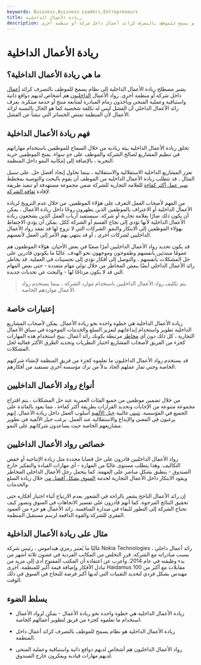 ```yaml
---
keywords: Business,Business Leaders,Entrepreneurs
title: ريادة الأعمال الداخلية
description: ريادة الأعمال الداخلية هو نظام يسمح للموظف بالتصرف كرائد أعمال داخل شركة أو منظمة أخرى.
---
```


# ريادة الأعمال الداخلية
## ما هي ريادة الأعمال الداخلية؟

يشير مصطلح ريادة الأعمال الداخلية إلى نظام يسمح للموظف بالتصرف كرائد [أعمال](/entrepreneur) داخل شركة أو منظمة أخرى. رواد الأعمال [الداخليون](/intrapreneur) هم أشخاص لديهم دوافع ذاتية واستباقية وعملية المنحى ويأخذون زمام المبادرة لمتابعة منتج أو خدمة مبتكرة. يعرف رائد الأعمال الداخلي أن الفشل ليس له تكلفة شخصية كما هو الحال بالنسبة لرائد الأعمال لأن المنظمة تمتص الخسائر التي تنشأ عن الفشل.

## فهم ريادة الأعمال الداخلية

تخلق ريادة الأعمال الداخلية بيئة ريادية من خلال السماح للموظفين باستخدام مهاراتهم في تنظيم المشاريع لصالح الشركة والموظف على حدٍ سواء. يمنح الموظفين حرية التجربة ، بالإضافة إلى إمكانية النمو داخل المنظمة.

تعزز المشاريع الداخلية الاستقلالية والاستقلالية ، بينما تحاول إيجاد أفضل حل. على سبيل المثال ، قد تتطلب ريادة الأعمال الداخلية من الموظف أن يقوم بالبحث والتوصية بمخطط [سير عمل أكثر كفاءة](/workflow) للعلامة التجارية للشركة ضمن مجموعة مستهدفة أو تنفيذ طريقة لإفادة [ثقافة الشركة](/corporate-culture).

من المهم لأصحاب العمل التعرف على هؤلاء الموظفين. من خلال عدم الترويج لريادة الأعمال الداخلية أو الاعتراف بالموظفين الذين يظهرون روحًا داخل ريادة الأعمال ، يمكن أن يكون ذلك ضارًا بعلامة تجارية أو شركة. سيستفيد أرباب العمل الذين يشجعون ريادة الأعمال الداخلية لأنها تؤدي إلى نجاح القسم أو الشركة ككل. يمكن أن يؤدي الاحتفاظ بهؤلاء الموظفين إلى الابتكار والنمو. الشركات التي لا تروج لها قد تفقد رواد الأعمال الداخليين لشركات أخرى ، أو قد ينتهي بهم الأمر إلى العمل لأنفسهم.

قد يكون تحديد رواد الأعمال الداخليين أمرًا صعبًا في بعض الأحيان. هؤلاء الموظفون هم عمومًا مبتدئين بأنفسهم وطموحون وموجهون نحو الهدف. غالبًا ما يكونون قادرين على حل المشكلات بأنفسهم ، والتوصل إلى أفكار تؤدي إلى تحسينات في العملية. قد يخاطر رائد الأعمال الداخلي أيضًا ببعض المخاطر من خلال تولي مهام متعددة - حتى بعض المهام التي قد لا يكون مرتاحًا لها - والبحث عن تحديات جديدة.

> يتم تكليف رواد الأعمال الداخليين باستخدام موارد الشركة ، بينما يستخدم رواد الأعمال مواردهم الخاصة.

>

## إعتبارات خاصة

ريادة الأعمال الداخلية هي خطوة واحدة نحو ريادة الأعمال. يمكن لأصحاب المشاريع الداخلية تطوير واستخدام إبداعاتهم لتعزيز السلع والخدمات الموجودة في سياق الأعمال التجارية ، كل ذلك دون أي [مخاطر](/risk) مرتبطة بكونك رائد أعمال. يتيح استخدام هذه المهارات كجزء من الفريق لأصحاب المشاريع اختبار النظريات وتحديد الطرق الأكثر فعالية لحل المشكلات.

قد يستخدم رواد الأعمال الداخليون ما تعلموه كجزء من فريق المنظمة لإنشاء شركتهم الخاصة وجني ثمار عملهم الجاد بدلاً من ترك مؤسسة أخرى تستفيد من أفكارهم.

## أنواع رواد الأعمال الداخليين

من خلال تضمين موظفين من جميع الفئات العمرية عند حل المشكلات ، يتم اقتراح مجموعة متنوعة من الإجابات وتحديد القرارات بطريقة أكثر كفاءة ، مما يعود بالفائدة على الجميع في المؤسسة. [تتبنى](/millennial) غالبية [جيل الألفية](/millennial) أسلوب العمل داخل ريادة الأعمال. إنهم يرغبون في المعنى والإبداع والاستقلالية عند العمل. يرغب جيل الألفية في تطوير مشاريعهم الخاصة حيث يساعدون شركاتهم على النمو.

## خصائص رواد الأعمال الداخليين

رواد الأعمال الداخليين قادرون على حل قضايا محددة مثل زيادة الإنتاجية أو خفض التكاليف. وهذا يتطلب مستوى عاليًا من المهارة - أي مهارات القيادة والتفكير خارج الصندوق - ينطبق بشكل مباشر على المهمة. كما يتحمل رجل الأعمال الداخلي المخاطر ويقود الابتكار داخل الأعمال التجارية لخدمة [السوق بشكل أفضل من](/market) خلال زيادة السلع والخدمات.

إن رائد الأعمال الناجح يشعر بالراحة في الشعور بعدم الارتياح أثناء اختبار أفكاره حتى تحقيق النتائج المرجوة. كما أنهم قادرون على تفسير الاتجاهات في السوق وتصور كيف تحتاج الشركة إلى التطور للبقاء في صدارة المنافسة. رائد الأعمال هو جزء من العمود الفقري للشركة والقوة الدافعة لرسم مستقبل المنظمة.

## مثال على ريادة الأعمال الداخلية

غالبًا ما يُعتبر رمزي هيداموس ، رئيس شركة Nokia Technologies ، رائد أعمال داخلي بسبب مبادراته مع الشركة. قرر التخلص من المكاتب الفردية في غضون ثلاثة أشهر من بدء وظيفته في عام 2014. وأعرب عن اعتقاده أن المكتب المفتوح أدى إلى مزيد من تبادل الأفكار وإضافة قيمة أكبر للمنظمة. أجرى Haidamus مقابلات مع أكثر من 100 مهندس بشكل فردي لتحديد التقنيات التي لديها أكبر فرصة للنجاح في السوق في ذلك الوقت.

## يسلط الضوء

- ريادة الأعمال الداخلية هي خطوة واحدة نحو ريادة الأعمال - يمكن لرواد الأعمال استخدام ما تعلموه كجزء من فريق لتطوير أعمالهم الخاصة.

- ريادة الأعمال الداخلية هو نظام يسمح للموظف بالتصرف كرائد أعمال داخل المنظمة.

- رواد الأعمال الداخليون هم أشخاص لديهم دوافع ذاتية واستباقية وعملية المنحى لديهم مهارات قيادية ويفكرون خارج الصندوق.

